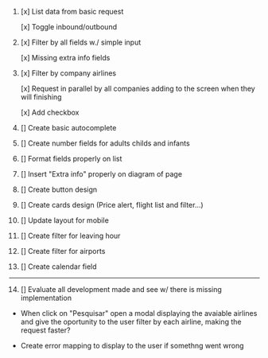 1. [x] List data from basic request

   [x] Toggle inbound/outbound

2. [x] Filter by all fields w./ simple input

   [x] Missing extra info fields

3. [x] Filter by company airlines

   [x] Request in parallel by all companies adding to the screen when they will finishing

   [x] Add checkbox

4. [] Create basic autocomplete

5. [] Create number fields for adults childs and infants

6. [] Format fields properly on list

7. [] Insert "Extra info" properly on diagram of page

8. [] Create button design

9. [] Create cards design (Price alert, flight list and filter...)

10. [] Update layout for mobile

11. [] Create filter for leaving hour

12. [] Create filter for airports

13. [] Create calendar field

---

14. [] Evaluate all development made and see w/ there is missing implementation

- When click on "Pesquisar" open a modal displaying the avaiable airlines and give the oportunity to the user filter by each airline, making the request faster?

- Create error mapping to display to the user if somethng went wrong
